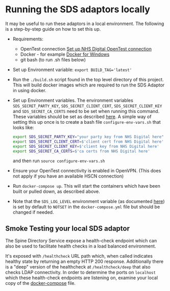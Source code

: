 # Running the SDS adaptors locally

It may be useful to run these adaptors in a local environment. The following is a step-by-step guide on how to set this up.

* Requirements:
    - OpenTest connection [Set up NHS Digital OpenTest connection](../setup-opentest.md)
    - Docker - for example [Docker for Windows](https://docs.docker.com/docker-for-windows/)
    <!-- not needed as we are using Dockerfile
    - [Packer](https://www.packer.io/) -->
    <!-- not needed as it's all running in containers
    - [Python 3](https://www.python.org/downloads/)
    - [Pipenv](https://pipenv.kennethreitz.org/en/latest/install/#pragmatic-installation-of-pipenv) -->
    - git bash (to run .sh files below)
* Set up Environment variable:
`export BUILD_TAG='latest'`
* Run the `./build.sh` script found in the top level directory of this project. This will build docker images which
are required to run the SDS Adaptor in using docker.

 * Set up Environment variables. The environment variables `SDS_SECRET_PARTY_KEY`, `SDS_SECRET_CLIENT_CERT`, `SDS_SECRET_CLIENT_KEY` and `SDS_SECRET_CA_CERTS` need to
  be set when running this command. These variables should be set as described [here](sds-adaptor-dev-notes.md#environment-variables).
  A simple way of setting this up once is to create a bash file `configure-env-vars.sh` that looks like:
    ```sh
    export SDS_SECRET_PARTY_KEY="your party key from NHS Digital here"
    export SDS_SECRET_CLIENT_CERT=$'client cert from NHS Digital here'
    export SDS_SECRET_CLIENT_KEY=$'client key from NHS Digital here'
    export SDS_SECRET_CA_CERTS=$'ca certs from NHS Digital here'
    ```
    and then run `source configure-env-vars.sh`

* Ensure your OpenTest connectivity is enabled in OpenVPN. (This does not apply if you have an available HSCN connection)

* Run `docker-compose up`. This will start the containers which have been built or pulled down, as described above.

* Note that the `SDS_LOG_LEVEL` environment variable (as documented [here](sds-adaptor-dev-notes.md#environment-variables)) is set by default to `NOTSET` in the
`docker-compose.yml` file but should be changed if needed.

## Smoke Testing your local SDS adaptor

The Spine Directory Service expose a health-check endpoint which can also be used to facilitate health checks in a load balanced environment.

It's exposed with `/healthcheck` URL path which, when called indicates healthy state by returning an empty HTTP 200 response.
Additionally there is a "deep" version of the healthcheck at `/healthcheck/deep` that also checks LDAP connectivity.
In order to determine the ports on `localhost` which these health-check endpoints are listening on, examine your local copy
of the [docker-compose](../docker-compose.yml) file.
